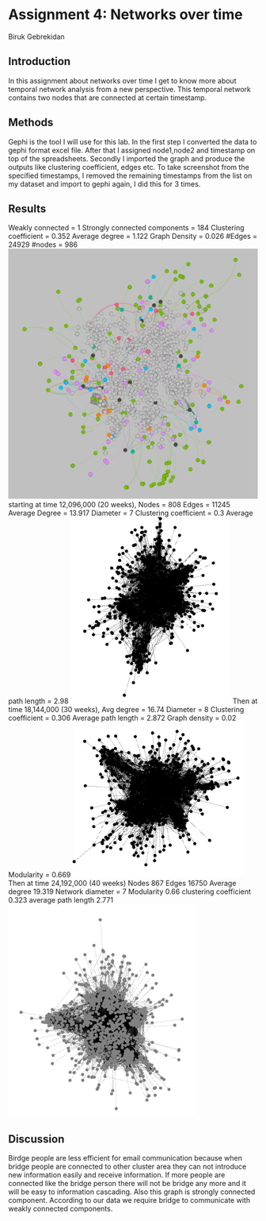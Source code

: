 # Assignment 4: Networks over time
Biruk Gebrekidan


## Introduction
In this assignment about networks over time I get to know more about temporal network analysis from a new perspective. This temporal network contains two nodes that are connected at certain timestamp. 


## Methods
Gephi is the tool I will use for this lab.
In the first step I converted the data to gephi format excel file. After that I assigned node1,node2 and timestamp on top of the spreadsheets.
Secondly I imported the graph and produce the outputs like clustering coefficient, edges etc.
To take screenshot from the specified timestamps, I removed the remaining timestamps from the list on my dataset and import to gephi again, I did this for 3 times.

## Results
Weakly connected = 1
Strongly connected components = 184
Clustering coefficient = 0.352
Average degree = 1.122
Graph Density = 0.026
#Edges = 24929
#nodes = 986
![image](snip.png)
starting at time 12,096,000 (20 weeks), 
Nodes = 808
Edges = 11245
Average Degree = 13.917
Diameter = 7
Clustering coefficient = 0.3
Average path length = 2.98
![image](snip1.png)
Then at time 18,144,000 (30 weeks),
Avg degree = 16.74
Diameter = 8
Clustering coefficient =  0.306
Average path length = 2.872
Graph density = 0.02
Modularity = 0.669
![image](snip2.png)
Then at time 24,192,000 (40 weeks)
Nodes 867
Edges 16750
Average degree 19.319
Network diameter = 7
Modularity 0.66
clustering coefficient 0.323
average path length 2.771
![image](snip3.png)
## Discussion
Birdge people are less efficient for email communication because when bridge people are connected to other cluster area they can not introduce new information easily and receive information. If more people are connected like the bridge person there will not be bridge any more and it will be easy to information cascading. Also this graph is strongly connected component. According to our data we require bridge to communicate with weakly connected components.
